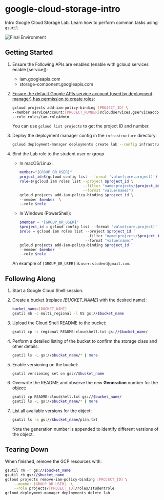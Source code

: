 # google-cloud-storage-intro

Intro Google Cloud Storage Lab. Learn how to perform common tasks using `gsutil`.

![Final Environment](https://user-images.githubusercontent.com/3911650/47577929-55a8f480-d905-11e8-8f46-461c25715ea4.png)

## Getting Started

1. Ensure the Following APIs are enabled (enable with gcloud services enable [service]):

    - iam.googleapis.com
    - storage-component.googleapis.com

1. [Ensure the default Google APIs service account (used by deployment manager) has permission to create roles](https://cloud.google.com/deployment-manager/docs/configuration/set-access-control-resources):

    ```sh
    gcloud projects add-iam-policy-binding [PROJECT_ID] \
    --member serviceAccount:[PROJECT_NUMBER]@cloudservices.gserviceaccount.com  \
    --role roles/iam.roleAdmin
    ```

    You can use `gcloud list projects` to get the project ID and number.

1. Deploy the deployment manager config in the `infrastructure` directory:

    ```sh
    gcloud deployment-manager deployments create lab --config infrastructure/deployment.yaml
    ```

1. Bind the Lab role to the student user or group

    - In macOS/Linux:

        ```sh
        member="[GROUP_OR_USER]"
        project_id=$(gcloud config list --format 'value(core.project)')
        role=$(gcloud iam roles list --project $project_id \
                                     --filter "name:projects/$project_id/roles/studentrole*" \
                                     --format "value(name)")
        gcloud projects add-iam-policy-binding $project_id \
        --member $member  \
        --role $role
        ```

    - In Windows (PowerShell):

        ```ps1
        $member = "[GROUP_OR_USER]"
        $project_id = gcloud config list --format 'value(core.project)'
        $role = gcloud iam roles list --project $project_id `
                                      --filter "name:projects/$project_id/roles/studentrole*" `
                                      --format "value(name)"
        gcloud projects add-iam-policy-binding $project_id `
        --member $member  `
        --role $role
        ```

    An example of `[GROUP_OR_USER]` is `user:student@gmail.com`.
    
## Following Along

1. Start a Google Cloud Shell session.
1. Create a bucket (replace _[BUCKET_NAME]_ with the desired name):

    ```sh
    bucket_name=[BUCKET_NAME]
    gsutil mb -c multi_regional -l US gs://$bucket_name
    ```

1. Upload the Cloud Shell README to the bucket:

    ```sh
    gsutil cp -s regional README-cloudshell.txt gs://$bucket_name/    
    ```

1. Perform a detailed listing of the bucket to confirm the storage class and other details:

    ```sh
    gsutil ls -L gs://$bucket_name/* | more
    ```

1. Enable versioning on the bucket:

    ```sh
    gsutil versioning set on gs://$bucket_name
    ```

1. Overwrite the README and observe the new __Generation__ number for the object:

    ```sh
    gsutil cp README-cloudshell.txt gs://$bucket_name/
    gsutil ls -L gs://$bucket_name/* | more
    ```

1. List all available versions for the object:

    ```sh
    gsutil ls -a gs://$bucket_name/plan.txt
    ```
    Note the generation number is appended to identify different versions of the object.

## Tearing Down

When finished, remove the GCP resources with:

```sh
gsutil rm -r gs://$bucket_name
gsutil rb gs://$bucket_name
gcloud projects remove-iam-policy-binding [PROJECT_ID] \
    --member [GROUP_OR_USER]  \
    --role projects/[PROJECT_ID]/roles/studentrole
gcloud deployment-manager deployments delete lab
```
